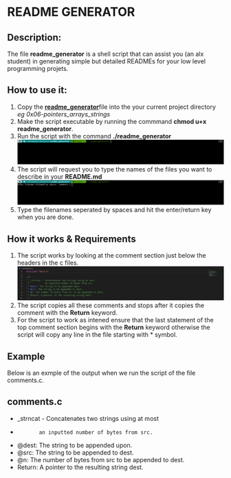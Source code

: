 # README GENERATOR

## Description:
The file **readme_generator** is a shell script that can assist you (an alx student) in generating simple but detailed READMEs for your low level programming projets.

## How to use it:
1. Copy the [**readme_generator**](https://github.com/Innocent-Bern/readme_generator/blob/main/readme_generator)file into the your current project directory *eg 0x06-pointers_arrays_strings*
2. Make the script executable by running the commmand **chmod u+x readme_generator**.
3. Run the script with the command **./readme_generator**
    ![Example of comment section!](/assets/images/enter_command.png)
4. The script will request you to type the names of the files you want to describe in your **README.md**
    ![Example of comment section!](/assets/images/run_command.png)
5. Type the filenames seperated by spaces and hit the enter/return key when you are done.

## How it works & Requirements
1. The script works by looking at the comment section just below the headers in the c files.
    ![Example of comment section!](/assets/images/example.png)
2. The script copies all these comments and stops after it copies the comment with the **Return** keyword.
3. For the script to work as intened ensure that the last statement of the top comment section begins with the **Return** keyword otherwise the script will copy any line in the file starting with \* symbol.

## Example 
Below is an exmple of the output when we run the script of the file comments.c.
## comments.c
* _strncat - Concatenates two strings using at most
*            an inputted number of bytes from src.
* @dest: The string to be appended upon.
* @src: The string to be appended to dest.
* @n: The number of bytes from src to be appended to dest.
* Return: A pointer to the resulting string dest.
